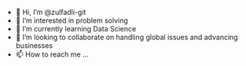 - 👋 Hi, I’m @zulfadli-git
- 👀 I’m interested in problem solving
- 🌱 I’m currently learning Data Science
- 💞️ I’m looking to collaborate on handling global issues and advancing businesses
- 📫 How to reach me ...

<!---
zulfadli-git/zulfadli-git is a ✨ special ✨ repository because its `README.md` (this file) appears on your GitHub profile.
You can click the Preview link to take a look at your changes.
--->
